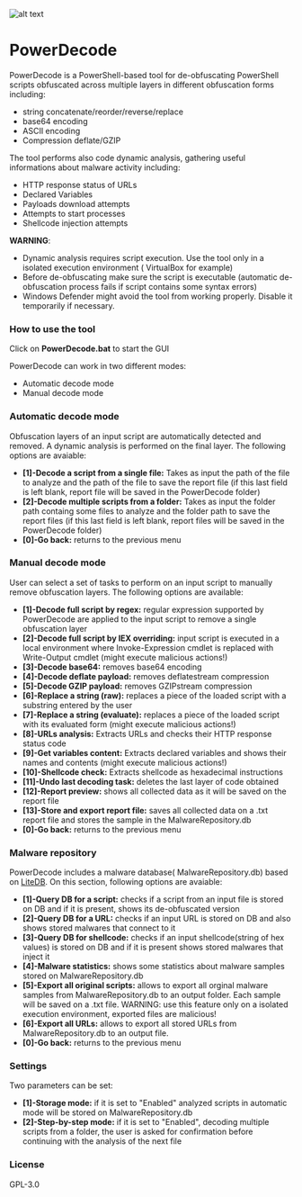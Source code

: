 ![alt text](https://raw.githubusercontent.com/Malandrone/PowerDecode/main/Logo.PNG)
# PowerDecode
PowerDecode is a PowerShell-based tool for de-obfuscating PowerShell scripts obfuscated across multiple layers in different obfuscation forms including:
- string concatenate/reorder/reverse/replace
- base64 encoding  
- ASCII encoding
- Compression deflate/GZIP
 
The tool performs also code dynamic analysis, gathering useful informations about malware activity including:
- HTTP response status of URLs
- Declared Variables
- Payloads download attempts
- Attempts to start processes
- Shellcode injection attempts



**WARNING**: 
 - Dynamic analysis requires script execution. Use the tool only in a isolated execution environment ( VirtualBox for example) 
 - Before de-obfuscating make sure the script is executable (automatic de-obfuscation process fails if script contains some syntax errors)
- Windows Defender might avoid the tool from working properly. Disable it temporarily if necessary.

### How to use the tool
Click on **PowerDecode.bat** to start the GUI

PowerDecode can work in two different modes:
- Automatic decode mode
- Manual decode mode 

### Automatic decode mode
Obfuscation layers of an input script are automatically detected and removed. A dynamic analysis is performed on the final layer. The following options are avaiable:
- **[1]-Decode a script from a single file:** Takes as input the path of the file to analyze and the path of the file to save the report file (if this last field is left blank, report file will be saved in the PowerDecode folder)
- **[2]-Decode multiple scripts from a folder:** Takes as input the folder path containg some files to analyze and the folder path to save the report files (if this last field is left blank, report files will be saved in the PowerDecode folder)
- **[0]-Go back:** returns to the previous menu

### Manual decode mode 
User can select a set of tasks to perform on an input script to manually remove obfuscation layers. The following options are available:
- **[1]-Decode full script by regex:** regular expression supported by PowerDecode are applied to the input script to remove a single obfuscation layer
- **[2]-Decode full script by IEX overriding:** input script is executed in a local environment where Invoke-Expression cmdlet is replaced with Write-Output cmdlet (might execute malicious actions!)
- **[3]-Decode base64:** removes base64 encoding
- **[4]-Decode deflate payload:** removes deflatestream compression
- **[5]-Decode GZIP payload:** removes GZIPstream compression
- **[6]-Replace a string (raw):** replaces a piece of the loaded script with a substring entered by the user
- **[7]-Replace a string (evaluate):** replaces a piece of the loaded script with its evaluated form (might execute malicious actions!)
- **[8]-URLs analysis:** Extracts URLs and checks their HTTP response status code
- **[9]-Get variables content:** Extracts declared variables and shows their names and contents (might execute malicious actions!)
- **[10]-Shellcode check:** Extracts shellcode as hexadecimal instructions
- **[11]-Undo last decoding task:** deletes the last layer of code obtained
- **[12]-Report preview:** shows all collected data as it will be saved on the report file
- **[13]-Store and export report file:** saves all collected data on a .txt report file and stores the sample in the MalwareRepository.db
- **[0]-Go back:** returns to the previous menu
 
### Malware repository
PowerDecode includes a malware database( MalwareRepository.db) based on [LiteDB](https://www.litedb.org/). On this section, following options are avaiable:

- **[1]-Query DB for a script:** checks if a script from an input file is stored on DB and if it is present, shows its de-obfuscated version
- **[2]-Query DB for a URL:** checks if an input URL is stored on DB and also shows stored malwares that connect to it 
- **[3]-Query DB for shellcode:** checks if an input shellcode(string of hex values) is stored on DB  and if it is present shows stored malwares that inject it
- **[4]-Malware statistics:** shows some statistics about malware samples stored on MalwareRepository.db
- **[5]-Export all original scripts:** allows to export all orginal malware samples from MalwareRepository.db to an output folder. Each sample will be saved on a .txt file. WARNING: use this feature only on a isolated execution environment, exported files are malicious!  
- **[6]-Export all URLs:** allows to export all stored URLs from MalwareRepository.db to an output file. 
- **[0]-Go back:** returns to the previous menu

### Settings
Two parameters can be set:
- **[1]-Storage mode:** if it is set to "Enabled" analyzed scripts in automatic mode will be stored on MalwareRepository.db
- **[2]-Step-by-step mode:** if it is set to "Enabled", decoding multiple scripts from a folder, the user is asked for confirmation before continuing with the analysis of the next file

### License
 GPL-3.0 
